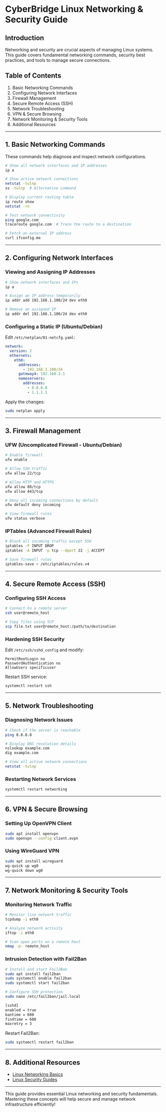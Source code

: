 # CyberBridge Linux Networking & Security Guide

## Introduction
Networking and security are crucial aspects of managing Linux systems. This guide covers fundamental networking commands, security best practices, and tools to manage secure connections.

## Table of Contents
1. Basic Networking Commands  
2. Configuring Network Interfaces  
3. Firewall Management  
4. Secure Remote Access (SSH)  
5. Network Troubleshooting  
6. VPN & Secure Browsing  
7. Network Monitoring & Security Tools  
8. Additional Resources  

---

## 1. Basic Networking Commands
These commands help diagnose and inspect network configurations.

```bash
# Show all network interfaces and IP addresses
ip a

# Show active network connections
netstat -tulnp
ss -tulnp  # Alternative command

# Display current routing table
ip route show
netstat -rn

# Test network connectivity
ping google.com
traceroute google.com  # Trace the route to a destination

# Fetch an external IP address
curl ifconfig.me
```

---

## 2. Configuring Network Interfaces
### Viewing and Assigning IP Addresses
```bash
# Show network interfaces and IPs
ip a

# Assign an IP address temporarily
ip addr add 192.168.1.100/24 dev eth0

# Remove an assigned IP
ip addr del 192.168.1.100/24 dev eth0
```

### Configuring a Static IP (Ubuntu/Debian)
Edit `/etc/netplan/01-netcfg.yaml`:
```yaml
network:
  version: 2
  ethernets:
    eth0:
      addresses:
        - 192.168.1.100/24
      gateway4: 192.168.1.1
      nameservers:
        addresses:
          - 8.8.8.8
          - 1.1.1.1
```
Apply the changes:
```bash
sudo netplan apply
```

---

## 3. Firewall Management
### UFW (Uncomplicated Firewall - Ubuntu/Debian)
```bash
# Enable firewall
ufw enable

# Allow SSH traffic
ufw allow 22/tcp

# Allow HTTP and HTTPS
ufw allow 80/tcp
ufw allow 443/tcp

# Deny all incoming connections by default
ufw default deny incoming

# View firewall rules
ufw status verbose
```

### IPTables (Advanced Firewall Rules)
```bash
# Block all incoming traffic except SSH
iptables -P INPUT DROP
iptables -A INPUT -p tcp --dport 22 -j ACCEPT

# Save firewall rules
iptables-save > /etc/iptables/rules.v4
```

---

## 4. Secure Remote Access (SSH)
### Configuring SSH Access
```bash
# Connect to a remote server
ssh user@remote_host

# Copy files using SCP
scp file.txt user@remote_host:/path/to/destination
```

### Hardening SSH Security
Edit `/etc/ssh/sshd_config` and modify:
```
PermitRootLogin no
PasswordAuthentication no
AllowUsers specificuser
```
Restart SSH service:
```bash
systemctl restart ssh
```

---

## 5. Network Troubleshooting
### Diagnosing Network Issues
```bash
# Check if the server is reachable
ping 8.8.8.8

# Display DNS resolution details
nslookup example.com
dig example.com

# View all active network connections
netstat -tulnp
```

### Restarting Network Services
```bash
systemctl restart networking
```

---

## 6. VPN & Secure Browsing
### Setting Up OpenVPN Client
```bash
sudo apt install openvpn
sudo openvpn --config client.ovpn
```

### Using WireGuard VPN
```bash
sudo apt install wireguard
wg-quick up wg0
wg-quick down wg0
```

---

## 7. Network Monitoring & Security Tools
### Monitoring Network Traffic
```bash
# Monitor live network traffic
tcpdump -i eth0

# Analyze network activity
iftop -i eth0

# Scan open ports on a remote host
nmap -p- remote_host
```

### Intrusion Detection with Fail2Ban
```bash
# Install and start Fail2Ban
sudo apt install fail2ban
sudo systemctl enable fail2ban
sudo systemctl start fail2ban

# Configure SSH protection
sudo nano /etc/fail2ban/jail.local

[sshd]
enabled = true
bantime = 600
findtime = 600
maxretry = 3
```
Restart Fail2Ban:
```bash
sudo systemctl restart fail2ban
```

---

## 8. Additional Resources
- [Linux Networking Basics](https://www.tecmint.com/linux-networking-commands/)
- [Linux Security Guides](https://www.linux.com/?s=security+guide)

---

This guide provides essential Linux networking and security fundamentals. Mastering these concepts will help secure and manage network infrastructure efficiently!
